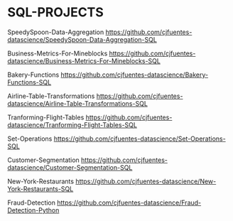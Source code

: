 # SQL-PROJECTS

SpeedySpoon-Data-Aggregation
https://github.com/cjfuentes-datascience/SpeedySpoon-Data-Aggregation-SQL

Business-Metrics-For-Mineblocks
https://github.com/cjfuentes-datascience/Business-Metrics-For-Mineblocks-SQL

Bakery-Functions
https://github.com/cjfuentes-datascience/Bakery-Functions-SQL

Airline-Table-Transformations
https://github.com/cjfuentes-datascience/Airline-Table-Transformations-SQL

Tranforming-Flight-Tables
https://github.com/cjfuentes-datascience/Tranforming-Flight-Tables-SQL

Set-Operations
https://github.com/cjfuentes-datascience/Set-Operations-SQL

Customer-Segmentation
https://github.com/cjfuentes-datascience/Customer-Segmentation-SQL

New-York-Restaurants 
https://github.com/cjfuentes-datascience/New-York-Restaurants-SQL

Fraud-Detection
https://github.com/cjfuentes-datascience/Fraud-Detection-Python
